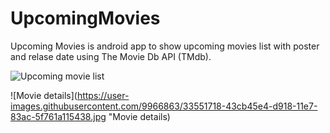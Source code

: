 # UpcomingMovies
Upcoming Movies is android app to show upcoming movies list with poster and relase date using The Movie Db API (TMdb).

![Upcoming movie list](https://user-images.githubusercontent.com/9966863/33551764-66e5af74-d918-11e7-80af-c3d433c0c33c.jpg "Upcoming movie list")

![Movie details](https://user-images.githubusercontent.com/9966863/33551718-43cb45e4-d918-11e7-83ac-5f761a115438.jpg "Movie details)
